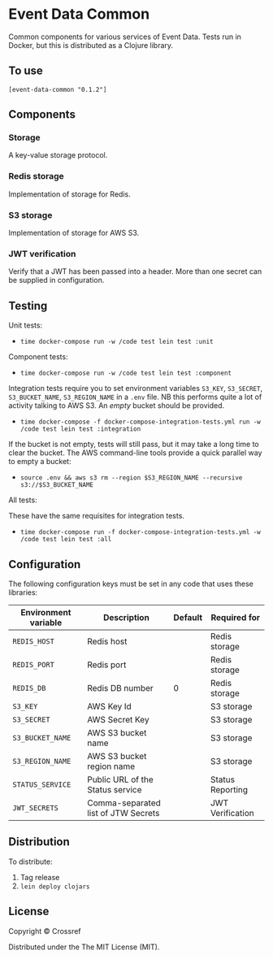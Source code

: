 # Event Data Common

Common components for various services of Event Data. Tests run in Docker, but this is distributed as a Clojure library.

## To use

    [event-data-common "0.1.2"]

## Components

### Storage

A key-value storage protocol.

### Redis storage

Implementation of storage for Redis.

### S3 storage

Implementation of storage for AWS S3.

### JWT verification

Verify that a JWT has been passed into a header. More than one secret can be supplied in configuration.

## Testing

Unit tests:

  - `time docker-compose run -w /code test lein test :unit`

Component tests:

  - `time docker-compose run -w /code test lein test :component`

Integration tests require you to set environment variables `S3_KEY`, `S3_SECRET`, `S3_BUCKET_NAME`, `S3_REGION_NAME` in a `.env` file. NB this performs quite a lot of activity talking to AWS S3. An *empty* bucket should be provided.

 - `time docker-compose -f docker-compose-integration-tests.yml run -w /code test lein test :integration`

If the bucket is not empty, tests will still pass, but it may take a long time to clear the bucket. The AWS command-line tools provide a quick parallel way to empty a bucket:

 - `source .env && aws s3 rm --region $S3_REGION_NAME --recursive s3://$S3_BUCKET_NAME`

All tests:

These have the same requisites for integration tests.

- `time docker-compose run -f docker-compose-integration-tests.yml -w /code test lein test :all`

## Configuration

The following configuration keys must be set in any code that uses these libraries:

| Environment variable | Description                         | Default | Required for  |
|----------------------|-------------------------------------|---------|---------------|
| `REDIS_HOST`         | Redis host                          |         | Redis storage |
| `REDIS_PORT`         | Redis port                          |         | Redis storage |
| `REDIS_DB`           | Redis DB number                     | 0       | Redis storage |
| `S3_KEY`             | AWS Key Id                          |         | S3 storage    | 
| `S3_SECRET`          | AWS Secret Key                      |         | S3 storage    |
| `S3_BUCKET_NAME`     | AWS S3 bucket name                  |         | S3 storage    |
| `S3_REGION_NAME`     | AWS S3 bucket region name           |         | S3 storage    |
| `STATUS_SERVICE`     | Public URL of the Status service    |         | Status Reporting |
| `JWT_SECRETS`        | Comma-separated list of JTW Secrets |         | JWT Verification |


## Distribution

To distribute:

 1. Tag release
 2. `lein deploy clojars`

## License

Copyright © Crossref

Distributed under the The MIT License (MIT).
